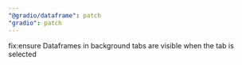 ```yaml
---
"@gradio/dataframe": patch
"gradio": patch
---
```


fix:ensure Dataframes in background tabs are visible when the tab is selected
